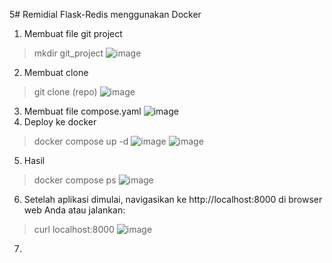 5# Remidial Flask-Redis menggunakan Docker
1. Membuat file git project
> mkdir git_project
![image](https://github.com/saputrayudit/tekn-cloud-computing/assets/79730184/157be62b-4f5e-4d4b-8a8e-d8af87c3481d)
2. Membuat clone
> git clone (repo)
![image](https://github.com/saputrayudit/tekn-cloud-computing/assets/79730184/b60d667d-e967-4111-8869-dab0a8c42660)
3. Membuat file compose.yaml
![image](https://github.com/saputrayudit/tekn-cloud-computing/assets/79730184/eeadfe41-30bc-4461-bd11-72513df58878)
4. Deploy ke docker
> docker compose up -d
![image](https://github.com/saputrayudit/tekn-cloud-computing/assets/79730184/03560f67-64a1-49da-8d15-fa73cc4b1d62)
![image](https://github.com/saputrayudit/tekn-cloud-computing/assets/79730184/bc629588-3513-4a85-ae5e-f64102e1891f)
5. Hasil
> docker compose ps
![image](https://github.com/saputrayudit/tekn-cloud-computing/assets/79730184/3836064e-7f30-494d-bb88-13dfa91cd6a1)
6. Setelah aplikasi dimulai, navigasikan ke http://localhost:8000 di browser web Anda atau jalankan:
> curl localhost:8000
![image](https://github.com/saputrayudit/tekn-cloud-computing/assets/79730184/bfa19113-48e1-4c76-aea2-88c03319f5b7)
7.
